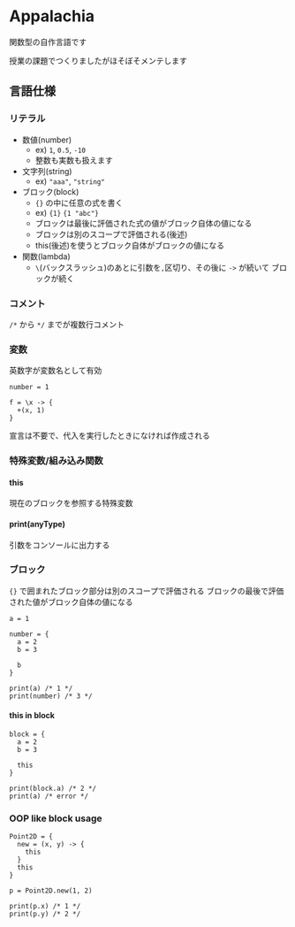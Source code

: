 # Appalachia

関数型の自作言語です

授業の課題でつくりましたがほそぼそメンテします

## 言語仕様

### リテラル

- 数値(number)
  - ex) `1`, `0.5`, `-10`
  - 整数も実数も扱えます
- 文字列(string)
  - ex) `"aaa"`, `"string"`
- ブロック(block)
  - `{}` の中に任意の式を書く
  - ex) `{1}` `{1 "abc"}`
  - ブロックは最後に評価された式の値がブロック自体の値になる
  - ブロックは別のスコープで評価される(後述)
  - this(後述)を使うとブロック自体がブロックの値になる
- 関数(lambda)
  - `\`(バックスラッシュ)のあとに引数を`,`区切り、その後に ` -> ` が続いて ブロックが続く

### コメント
`/*` から `*/` までが複数行コメント

### 変数

英数字が変数名として有効

`number = 1`

```
f = \x -> {
  +(x, 1)
}
```

宣言は不要で、代入を実行したときになければ作成される

### 特殊変数/組み込み関数

#### this
現在のブロックを参照する特殊変数

#### print(anyType)
引数をコンソールに出力する

### ブロック
`{}` で囲まれたブロック部分は別のスコープで評価される
ブロックの最後で評価された値がブロック自体の値になる

```
a = 1

number = {
  a = 2
  b = 3
  
  b
}

print(a) /* 1 */
print(number) /* 3 */
```

#### this in block

```
block = {
  a = 2
  b = 3
  
  this
}

print(block.a) /* 2 */
print(a) /* error */
```

### OOP like block usage

```
Point2D = {
  new = (x, y) -> {
    this
  }
  this
}

p = Point2D.new(1, 2)

print(p.x) /* 1 */
print(p.y) /* 2 */

```

